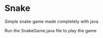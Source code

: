 # Snake

Simple snake game made completely with java


Run the SnakeGame.java file to play the game
